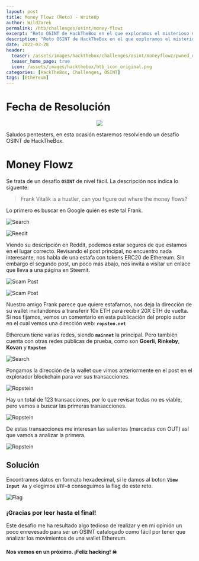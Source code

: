 ```yaml
---
layout: post
title: Money Flowz (Reto) - WriteUp
author: WildZarek
permalink: /htb/challenges/osint/money-flowz
excerpt: "Reto OSINT de HackTheBox en el que exploramos el misterioso negocio de un tal Frank, indagando en su Reddit y revisando en la blockchain las transacciones de unas wallets de Ethereum."
description: "Reto OSINT de HackTheBox en el que exploramos el misterioso negocio de un tal Frank, indagando en su Reddit y revisando en la blockchain las transacciones de unas wallets de Ethereum."
date: 2022-03-28
header:
  teaser: /assets/images/hackthebox/challenges/osint/moneyflowz/pwned_date.png
  teaser_home_page: true
  icon: /assets/images/hackthebox/htb_icon_original.png
categories: [HackTheBox, Challenges, OSINT]
tags: [Ethereum]
---
```


# Fecha de Resolución

<p align="center">
  <a href="https://www.hackthebox.com/achievement/challenge/18979/123">
    <img src="/assets/images/hackthebox/challenges/osint/moneyflowz/pwned_date.png">
  </a>
</p>

Saludos pentesters, en esta ocasión estaremos resolviendo un desafío OSINT de HackTheBox.

# Money Flowz

Se trata de un desafío **`OSINT`** de nivel fácil. La descripción nos indica lo siguente:

> Frank Vitalik is a hustler, can you figure out where the money flows?

Lo primero es buscar en Google quién es este tal Frank.

![Search](/assets/images/hackthebox/challenges/osint/moneyflowz/search1.png)

![Reedit](/assets/images/hackthebox/challenges/osint/moneyflowz/reddit.png)

Viendo su descripción en Reddit, podemos estar seguros de que estamos en el lugar correcto.
Revisando el post principal, no encuentro nada interesante, nos habla de una estafa con tokens ERC20 de Ethereum.
Sin embargo el segundo post, un poco más abajo, nos invita a visitar un enlace que lleva a una página en Steemit.

![Scam Post](/assets/images/hackthebox/challenges/osint/moneyflowz/post.png)

![Scam Post](/assets/images/hackthebox/challenges/osint/moneyflowz/scam.png)

Nuestro amigo Frank parece que quiere estafarnos, nos deja la dirección de su wallet invitandonos a transferir 10x ETH para recibir 20X ETH de vuelta.
Si nos fijamos, vemos un comentario en esta publicación del propio autor en el cual vemos una dirección web: **`ropsten.net`**

Ethereum tiene varias redes, siendo **`mainnet`** la principal. Pero también cuenta con otras redes públicas de prueba,
como son **Goerli**, **Rinkeby**, **Kovan** y **`Ropsten`**

![Search](/assets/images/hackthebox/challenges/osint/moneyflowz/search2.png)

Pongamos la dirección de la wallet que vimos anteriormente en el post en el explorador blockchain para ver sus transacciones.

![Ropstein](/assets/images/hackthebox/challenges/osint/moneyflowz/ropstein1.png)

Hay un total de 123 transacciones, por lo que revisar todas no es viable, pero vamos a buscar las primeras transacciones.

![Ropstein](/assets/images/hackthebox/challenges/osint/moneyflowz/ropstein2.png)

De estas transacciones me interesan las salientes (marcadas con OUT) así que vamos a analizar la primera.

![Ropstein](/assets/images/hackthebox/challenges/osint/moneyflowz/ropstein3.png)

## Solución

Encontramos datos en formato hexadecimal, si le damos al boton **`View Input As`** y elegimos **`UTF-8`** conseguimos la flag de este reto.

![Flag](/assets/images/hackthebox/challenges/osint/moneyflowz/flag.png)

### ¡Gracias por leer hasta el final!

Este desafío me ha resultado algo tedioso de realizar y en mi opinión un poco enrevesado para ser un OSINT catalogado como fácil por tener que analizar los movimientos de una wallet Ethereum.

#### Nos vemos en un próximo. ¡Feliz hacking! ☠